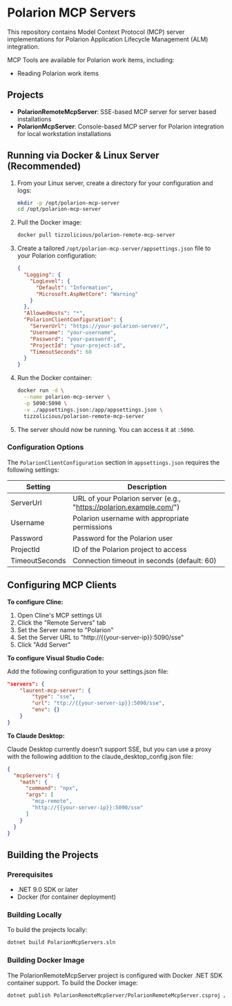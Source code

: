 # Polarion MCP Servers

This repository contains Model Context Protocol (MCP) server implementations for Polarion Application Lifecycle Management (ALM) integration.

MCP Tools are available for Polarion work items, including:

- Reading Polarion work items

## Projects

- **PolarionRemoteMcpServer**: SSE-based MCP server for server based installations
- **PolarionMcpServer**: Console-based MCP server for Polarion integration for local workstation installations

## Running via Docker & Linux Server (Recommended)

1. From your Linux server, create a directory for your configuration and logs:

   ```bash
   mkdir -p /opt/polarion-mcp-server
   cd /opt/polarion-mcp-server
   ```

1. Pull the Docker image:

   ```bash
   docker pull tizzolicious/polarion-remote-mcp-server
   ```

1. Create a tailored `/opt/polarion-mcp-server/appsettings.json` file to your Polarion configuration:

   ```json
   {
     "Logging": {
       "LogLevel": {
         "Default": "Information",
         "Microsoft.AspNetCore": "Warning"
       }
     },
     "AllowedHosts": "*",
     "PolarionClientConfiguration": {
       "ServerUrl": "https://your-polarion-server/",
       "Username": "your-username",
       "Password": "your-password",
       "ProjectId": "your-project-id",
       "TimeoutSeconds": 60
     }
   }
   ```

1. Run the Docker container:

   ```bash
   docker run -d \
     --name polarion-mcp-server \
     -p 5090:5090 \
     -v ./appsettings.json:/app/appsettings.json \
     tizzolicious/polarion-remote-mcp-server
   ```

1. The server should now be running. You can access it at `:5090`.

### Configuration Options

The `PolarionClientConfiguration` section in `appsettings.json` requires the following settings:

| Setting | Description |
|---------|-------------|
| ServerUrl | URL of your Polarion server (e.g., "https://polarion.example.com/") |
| Username | Polarion username with appropriate permissions |
| Password | Password for the Polarion user |
| ProjectId | ID of the Polarion project to access |
| TimeoutSeconds | Connection timeout in seconds (default: 60) |

## Configuring MCP Clients

**To configure Cline:**

1. Open Cline's MCP settings UI
1. Click the "Remote Servers" tab
1. Set the Server name to "Polarion"
1. Set the Server URL to "http://{{your-server-ip}}:5090/sse"
1. Click "Add Server"

**To configure Visual Studio Code:**

Add the following configuration to your settings.json file:

```json
"servers": {
    "laurent-mcp-server": {
        "type": "sse",
        "url": "ttp://{{your-server-ip}}:5090/sse",
        "env": {}
    }    
}
```

**To Claude Desktop:**

Claude Desktop currently doesn’t support SSE, but you can use a proxy with the following addition to the claude_desktop_config.json file:

```json
{
  "mcpServers": {
    "math": {
      "command": "npx",
      "args": [
        "mcp-remote",
        "http://{{your-server-ip}}:5090/sse"
      ]
    }
  }
}
```

## Building the Projects

### Prerequisites

- .NET 9.0 SDK or later
- Docker (for container deployment)

### Building Locally

To build the projects locally:

```bash
dotnet build PolarionMcpServers.sln
```

### Building Docker Image

The PolarionRemoteMcpServer project is configured with Docker .NET SDK container support. To build the Docker image:

```bash
dotnet publish PolarionRemoteMcpServer/PolarionRemoteMcpServer.csproj /t:PublishContainer
```

